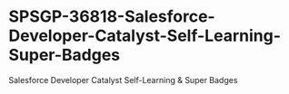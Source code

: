 # SPSGP-36818-Salesforce-Developer-Catalyst-Self-Learning-Super-Badges
Salesforce Developer Catalyst Self-Learning &amp; Super Badges
